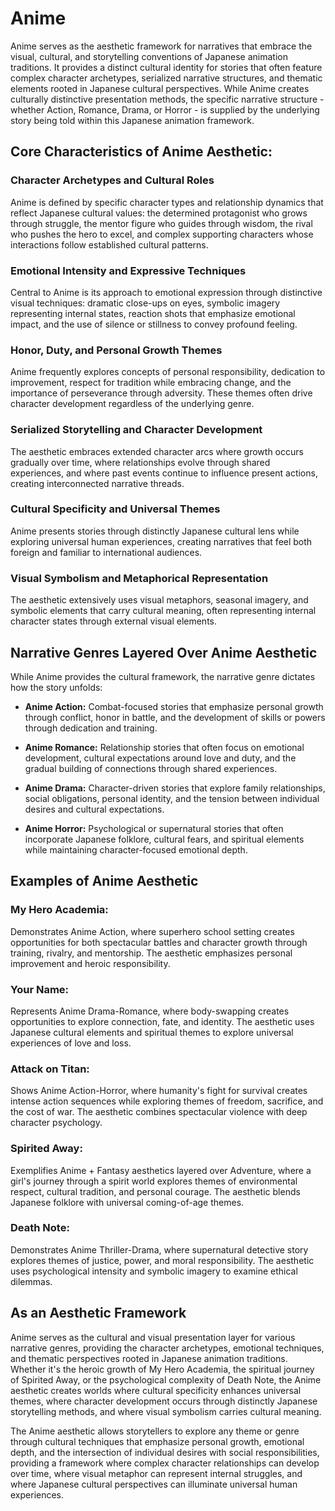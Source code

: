 # Anime

Anime serves as the aesthetic framework for narratives that embrace the visual, cultural, and storytelling conventions of Japanese animation traditions. It provides a distinct cultural identity for stories that often feature complex character archetypes, serialized narrative structures, and thematic elements rooted in Japanese cultural perspectives. While Anime creates culturally distinctive presentation methods, the specific narrative structure - whether Action, Romance, Drama, or Horror - is supplied by the underlying story being told within this Japanese animation framework.

## Core Characteristics of Anime Aesthetic:

### Character Archetypes and Cultural Roles

Anime is defined by specific character types and relationship dynamics that reflect Japanese cultural values: the determined protagonist who grows through struggle, the mentor figure who guides through wisdom, the rival who pushes the hero to excel, and complex supporting characters whose interactions follow established cultural patterns.

### Emotional Intensity and Expressive Techniques

Central to Anime is its approach to emotional expression through distinctive visual techniques: dramatic close-ups on eyes, symbolic imagery representing internal states, reaction shots that emphasize emotional impact, and the use of silence or stillness to convey profound feeling.

### Honor, Duty, and Personal Growth Themes

Anime frequently explores concepts of personal responsibility, dedication to improvement, respect for tradition while embracing change, and the importance of perseverance through adversity. These themes often drive character development regardless of the underlying genre.

### Serialized Storytelling and Character Development

The aesthetic embraces extended character arcs where growth occurs gradually over time, where relationships evolve through shared experiences, and where past events continue to influence present actions, creating interconnected narrative threads.

### Cultural Specificity and Universal Themes

Anime presents stories through distinctly Japanese cultural lens while exploring universal human experiences, creating narratives that feel both foreign and familiar to international audiences.

### Visual Symbolism and Metaphorical Representation

The aesthetic extensively uses visual metaphors, seasonal imagery, and symbolic elements that carry cultural meaning, often representing internal character states through external visual elements.

## Narrative Genres Layered Over Anime Aesthetic

While Anime provides the cultural framework, the narrative genre dictates how the story unfolds:

- **Anime Action:** Combat-focused stories that emphasize personal growth through conflict, honor in battle, and the development of skills or powers through dedication and training.

- **Anime Romance:** Relationship stories that often focus on emotional development, cultural expectations around love and duty, and the gradual building of connections through shared experiences.

- **Anime Drama:** Character-driven stories that explore family relationships, social obligations, personal identity, and the tension between individual desires and cultural expectations.

- **Anime Horror:** Psychological or supernatural stories that often incorporate Japanese folklore, cultural fears, and spiritual elements while maintaining character-focused emotional depth.

## Examples of Anime Aesthetic

### My Hero Academia:

Demonstrates Anime Action, where superhero school setting creates opportunities for both spectacular battles and character growth through training, rivalry, and mentorship. The aesthetic emphasizes personal improvement and heroic responsibility.

### Your Name:

Represents Anime Drama-Romance, where body-swapping creates opportunities to explore connection, fate, and identity. The aesthetic uses Japanese cultural elements and spiritual themes to explore universal experiences of love and loss.

### Attack on Titan:

Shows Anime Action-Horror, where humanity's fight for survival creates intense action sequences while exploring themes of freedom, sacrifice, and the cost of war. The aesthetic combines spectacular violence with deep character psychology.

### Spirited Away:

Exemplifies Anime + Fantasy aesthetics layered over Adventure, where a girl's journey through a spirit world explores themes of environmental respect, cultural tradition, and personal courage. The aesthetic blends Japanese folklore with universal coming-of-age themes.

### Death Note:

Demonstrates Anime Thriller-Drama, where supernatural detective story explores themes of justice, power, and moral responsibility. The aesthetic uses psychological intensity and symbolic imagery to examine ethical dilemmas.

## As an Aesthetic Framework

Anime serves as the cultural and visual presentation layer for various narrative genres, providing the character archetypes, emotional techniques, and thematic perspectives rooted in Japanese animation traditions. Whether it's the heroic growth of My Hero Academia, the spiritual journey of Spirited Away, or the psychological complexity of Death Note, the Anime aesthetic creates worlds where cultural specificity enhances universal themes, where character development occurs through distinctly Japanese storytelling methods, and where visual symbolism carries cultural meaning.

The Anime aesthetic allows storytellers to explore any theme or genre through cultural techniques that emphasize personal growth, emotional depth, and the intersection of individual desires with social responsibilities, providing a framework where complex character relationships can develop over time, where visual metaphor can represent internal struggles, and where Japanese cultural perspectives can illuminate universal human experiences.
